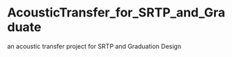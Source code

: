 # AcousticTransfer_for_SRTP_and_Graduate
an acoustic transfer project for SRTP and Graduation Design
